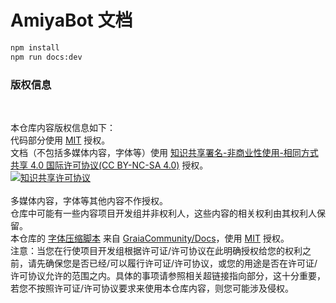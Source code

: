 # AmiyaBot 文档

```bash
npm install
npm run docs:dev
```

### 版权信息

<br>

本仓库内容版权信息如下：
<br>
代码部分使用 [MIT](/LICENSE) 授权。
<br>
文档（不包括多媒体内容，字体等）使用 [知识共享署名-非商业性使用-相同方式共享 4.0 国际许可协议(CC BY-NC-SA 4.0)](https://creativecommons.org/licenses/by-nc-sa/4.0/)
授权。
<br>
<a rel="license" href="http://creativecommons.org/licenses/by-nc-sa/4.0/"><img alt="知识共享许可协议" style="border-width:0" src="https://i.creativecommons.org/l/by-nc-sa/4.0/88x31.png" /></a>
<br><br>
多媒体内容，字体等其他内容不作授权。
<br>
仓库中可能有一些内容项目开发组并非权利人，这些内容的相关权利由其权利人保留。
<br>
本仓库的 [字体压缩脚本](scripts/minfont.py)
来自 [GraiaCommunity/Docs](https://github.com/GraiaCommunity/Docs)，使用 [MIT](https://github.com/GraiaCommunity/Docs/blob/vitepress/LICENSE)
授权。
<br>
注意：当您在行使项目开发组根据许可证/许可协议在此明确授权给您的权利之前，请先确保您是否已经/可以履行许可证/许可协议，或您的用途是否在许可证/许可协议允许的范围之内。具体的事项请参照相关超链接指向部分，这十分重要，若您不按照许可证/许可协议要求来使用本仓库内容，则您可能涉及侵权。
